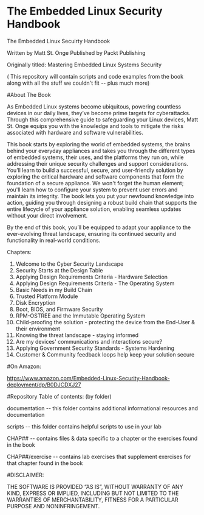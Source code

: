 # The Embedded Linux Security Handbook
The Embedded Linux Secuirty Handbook 

Written by Matt St. Onge
Published by Packt Publishing

Originally titled: Mastering Embedded Linux Systems Security

( This repository will contain scripts and code examples 
from the book along with all the stuff we couldn't fit -- plus much more)

#About The Book

As Embedded Linux systems become ubiquitous, powering countless devices in our daily lives, they’ve become prime targets for cyberattacks. Through this comprehensive guide to safeguarding your Linux devices, Matt St. Onge equips you with the knowledge and tools to mitigate the risks associated with hardware and software vulnerabilities.

This book starts by exploring the world of embedded systems, the brains behind your everyday appliances and takes you through the different types of embedded systems, their uses, and the platforms they run on, while addressing their unique security challenges and support considerations. You’ll learn to build a successful, secure, and user-friendly solution by exploring the critical hardware and software components that form the foundation of a secure appliance. We won't forget the human element; you'll learn how to configure your system to prevent user errors and maintain its integrity. The book lets you put your newfound knowledge into action, guiding you through designing a robust build chain that supports the entire lifecycle of your appliance solution, enabling seamless updates without your direct involvement.

By the end of this book, you’ll be equipped to adapt your appliance to the ever-evolving threat landscape, ensuring its continued security and functionality in real-world conditions.

Chapters: 

1. Welcome to the Cyber Security Landscape
2. Security Starts at the Design Table
3. Applying Design Requirements Criteria - Hardware Selection
4. Applying Design Requirements Criteria - The Operating System
5. Basic Needs in my Build Chain
6. Trusted Platform Module
7. Disk Encryption
8. Boot, BIOS, and Firmware Security
9. RPM-OSTREE and the Immutable Operating System
10. Child-proofing the solution - protecting the device from the End-User & their environment
11. Knowing the threat landscape - staying informed
12. Are my devices' communications and interactions secure?
13. Applying Government Security Standards - Systems Hardening
14. Customer & Community feedback loops help keep your solution secure

#On Amazon: 

https://www.amazon.com/Embedded-Linux-Security-Handbook-deployment/dp/B0DJCDXJ27





#Repository Table of contents:  (by folder)

documentation -- this folder contains additional informational resources and documentation

scripts -- this folder contains helpful scripts to use in your lab

CHAP## -- contains files & data specific to a chapter or the exercises found in the book

CHAP##/exercise -- contains lab exercises that supplement exercises for that chapter found in the book

#DISCLAIMER: 

THE SOFTWARE IS PROVIDED “AS IS”, WITHOUT WARRANTY OF ANY KIND, EXPRESS OR IMPLIED, INCLUDING BUT NOT LIMITED TO THE WARRANTIES OF MERCHANTABILITY, FITNESS FOR A PARTICULAR PURPOSE AND NONINFRINGEMENT.

